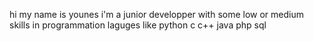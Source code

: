 hi my name is younes i'm a junior developper with some low or medium skills in programmation laguges like python c c++ java php sql 

